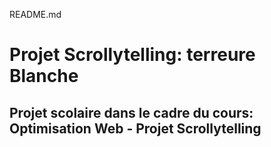 README.md
# Projet Scrollytelling: terreure Blanche
## Projet scolaire dans le cadre du cours: Optimisation Web - Projet Scrollytelling
